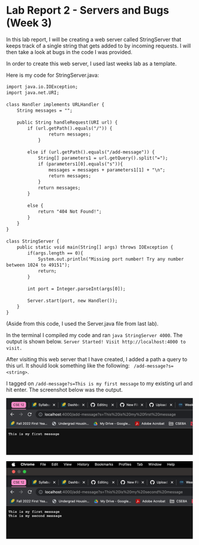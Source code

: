 # Lab Report 2 - Servers and Bugs (Week 3)

In this lab report, I will be creating a web server called StringServer that keeps track of a single string that gets added to by incoming requests.
I will then take a look at bugs in the code I was provided. 


In order to create this web server, I used last weeks lab as a template. 

Here is my code for StringServer.java:
```
import java.io.IOException;
import java.net.URI;

class Handler implements URLHandler {
    String messages = "";

    public String handleRequest(URI url) {
        if (url.getPath().equals("/")) {
                return messages;
            }

        else if (url.getPath().equals("/add-message")) {
            String[] parameters1 = url.getQuery().split("=");
            if (parameters1[0].equals("s")){
                messages = messages + parameters1[1] + "\n";
                return messages;
            }
            return messages;
        } 
        
        else {
            return "404 Not Found!";
        }
    }
}

class StringServer {
    public static void main(String[] args) throws IOException {
        if(args.length == 0){
            System.out.println("Missing port number! Try any number between 1024 to 49151");
            return;
        }

        int port = Integer.parseInt(args[0]);

        Server.start(port, new Handler());
    }
}
```
(Aside from this code, I used the Server.java file from last lab).

In the terminal I compiled my code and ran `java StringServer 4000`.
The output is shown below.
`Server Started! Visit http://localhost:4000 to visit.`

After visiting this web server that I have created, I added a path a query to this url. It should look something like the following: 
` /add-message?s=<string>`. 

I tagged on `/add-message?s=This is my first message` to my existing url and hit enter. The screenshot below was the output. 

![screenshot 1](screenshot1_lab2.png)

![screenshot 2](screenshot2_lab2.png)






